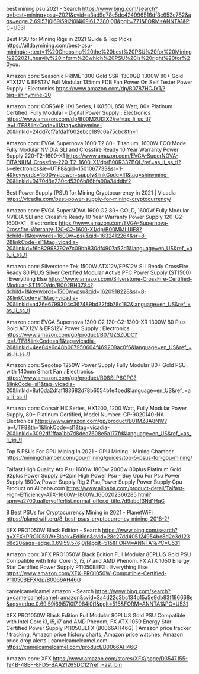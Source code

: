 best mining psu 2021 - Search
https://www.bing.com/search?q=best+mining+psu+2021&cvid=a3ad9d78e5dc424996516df3c653e782&aqs=edge.2.69i57j0j69i59l2j0l4j69i61.7280j0j1&pglt=771&FORM=ANNTA1&PC=U531

Best PSU for Mining Rigs in 2021 Guide & Top Picks
https://alldaymining.com/best-psu-mining#:~:text=1%20Choosing%20the%20best%20PSU%20for%20Mining%202021.,heavily%20inform%20which%20PSU%20is%20right%20for%20you.

Amazon.com: Seasonic PRIME 1300 Gold SSR-1300GD 1300W 80+ Gold ATX12V & EPS12V Full Modular 135mm FDB Fan Power On Self Tester Power Supply : Electronics
https://www.amazon.com/dp/B0787HCJY1/?tag=shinymine-20

Amazon.com: CORSAIR HXi Series, HX850i, 850 Watt, 80+ Platinum Certified, Fully Modular - Digital Power Supply : Electronics
https://www.amazon.com/dp/B00M2UIXX2/ref=as_li_ss_tl?ie=UTF8&linkCode=ll1&tag=shinymine-20&linkId=24dd7cf7afda1f602ebcc189c6a75cbc&th=1

Amazon.com: EVGA Supernova 1600 T2 80+ Titanium, 1600W ECO Mode Fully Modular NVIDIA SLI and Crossfire Ready 10 Year Warranty Power Supply 220-T2-1600-X1
https://www.amazon.com/EVGA-SuperNOVA-TITANIUM-Crossfire-220-T2-1600-X1/dp/B00R33ZBQU/ref=as_li_ss_tl?s=electronics&ie=UTF8&qid=1501067733&sr=1-4&keywords=1500w+power+supply&linkCode=ll1&tag=shinymine-20&linkId=9470d8e230cd5306b86bfa90a34ddbf2

Best Power Supply (PSU) for Mining Cryptocurrency in 2021 | Vicadia
https://vicadia.com/best-power-supply-for-mining-cryptocurrency/

Amazon.com: EVGA SuperNOVA 1600 G2 80+ GOLD, 1600W Fully Modular NVIDIA SLI and Crossfire Ready 10 Year Warranty Power Supply 120-G2-1600-X1 : Electronics
https://www.amazon.com/EVGA-Supernova-Crossfire-Warranty-120-G2-1600-X1/dp/B00MMLUIE8?dchild=1&keywords=1600w+psu&qid=1632412264&sr=8-2&linkCode=sl1&tag=vicadia-20&linkId=f6b82998792e7c09bb830df4907a52d1&language=en_US&ref_=as_li_ss_tl

Amazon.com: Silverstone Tek 1500W ATX12V/EPS12V SLI Ready CrossFire Ready 80 PLUS Silver Certified Modular Active PFC Power Supply (ST1500) : Everything Else
https://www.amazon.com/Silverstone-CrossFire-Certified-Modular-ST1500/dp/B002BH3Z84?dchild=1&keywords=1500w+psu&qid=1620918228&sr=8-2&linkCode=sl1&tag=vicadia-20&linkId=ad26e6799304c367489bd22fdb78c182&language=en_US&ref_=as_li_ss_tl

Amazon.com: EVGA Supernova 1300 G2 120-G2-1300-XR 1300W 80 Plus Gold ATX12V & EPS12V Power Supply : Electronics
https://www.amazon.com/gp/product/B07GZSZDDC?ie=UTF8&linkCode=sl1&tag=vicadia-20&linkId=4ee84e6c48b007950604f469209ac0f6&language=en_US&ref_=as_li_ss_tl

Amazon.com: Segotep 1250W Power Supply Fully Modular 80+ Gold PSU with 140mm Smart Fan : Electronics
https://www.amazon.com/gp/product/B08SLP6GPG?&linkCode=sl1&tag=vicadia-20&linkId=8af0da2dfaf183682d78b6054b1e4bed&language=en_US&ref_=as_li_ss_tl

Amazon.com: Corsair HX Series, HX1200, 1200 Watt, Fully Modular Power Supply, 80+ Platinum Certified, Model Number: CP-9020140-NA : Electronics
https://www.amazon.com/gp/product/B01MZ8A8NW?ie=UTF8&th=1&linkCode=sl1&tag=vicadia-20&linkId=3092df1ffaa1bb7d8ded7608e5a177fd&language=en_US&ref_=as_li_ss_tl

Top 5 PSUs For GPU Mining In 2021 - GPU Mining - Mining Chamber
https://miningchamber.com/gpu-mining/guides/top-5-psus-for-gpu-mining/

Taifast High Quality Atx Psu 1600w 1800w 2000w 80plus Platinum Gold 92plus Power Supply 6+2pin High Power Psu - Buy Gpu For Psu Power Supply 1600w,Power Supply Rig 2 Psu,Power Supply Power Supply Gpu Product on Alibaba.com
https://www.alibaba.com/product-detail/Taifast-High-Efficiency-ATX-1600W-1800W_1600202366285.html?spm=a2700.galleryofferlist.normal_offer.d_title.7d9abef3Nd1HqC

8 Best PSUs for Cryptocurrency Mining in 2021 - PlanetWiFi
https://planetwifi.org/8-best-psus-cryptocurrency-mining-2018-2/

XFX PRO1050W Black Edition - Search
https://www.bing.com/search?q=XFX+PRO1050W+Black+Edition&cvid=28c27dd405124954be8d2e3d123b8c20&aqs=edge.0.69i59.576j0j1&pglt=515&FORM=ANNTA1&PC=U531

Amazon.com: XFX PRO1050W Black Edition Full Modular 80PLUS Gold PSU Compatible with Intel Core i3, i5, i7 and AMD Phenom, FX ATX 1050 Energy Star Certified Power Supply P11050BEFX : Everything Else
https://www.amazon.com/XFX-PRO1050W-Compatible-Certified-P11050BEFX/dp/B0066AH46G

camelcamelcamel amazon - Search
https://www.bing.com/search?q=camelcamelcamel+amazon&cvid=3a4d22c3bc134b15a5e9db83f196668e&aqs=edge.0.69i59j69i57j0l7.984j0j1&pglt=515&FORM=ANNTA1&PC=U531

XFX PRO1050W Black Edition Full Modular 80PLUS Gold PSU Compatible with Intel Core i3, i5, i7 and AMD Phenom, FX ATX 1050 Energy Star Certified Power Supply P11050BEFX (B0066AH46G) | Amazon price tracker / tracking, Amazon price history charts, Amazon price watches, Amazon price drop alerts | camelcamelcamel.com
https://camelcamelcamel.com/product/B0066AH46G

Amazon.com: XFX
https://www.amazon.com/stores/XFX/page/D3547155-194B-48EF-8FD5-BAA21265DC12?ref_=ast_bln


